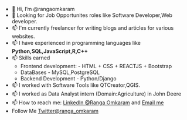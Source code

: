 - 👋 Hi, I’m @rangaomkaram
-  👀 Looking for Job Opportunites roles like Software Developer,Web developer.        
- 📫 I'm currently freelancer for writing  blogs and articles for various websites. 
- 📫 I have experienced in programming languages like <b>Python,SQL,JavaScript,R,C++</b>
- 📫 Skills earned 
       <ul>
       <li>Frontend development: - HTML + CSS + REACTJS + Bootstrap </li>
       <li> DataBases             - MySQL,PostgreSQL </li>
       <li> Backend Development   - Python/Django </li>
        </ul>
- 📫 I worked with Software Tools like QTCreator,QGIS.
- 📫 I worked as Data Analyst intern (Domain:Agriculture) in John Deere
- 📫 How to reach me: [LinkedIn @Ranga Omkaram](https://www.linkedin.com/in/rangaomkaram/) and  [Email me](omkaram.ranga@gmail.com)
- Follow Me [Twitter@ranga_omkaram](https://twitter.com/ranga_omkaram)


 
<!---
rangaomkaram/rangaomkaram is a ✨ special ✨ repository because its `README.md` (this file) appears on your GitHub profile.
You can click the Preview link to take a look at your changes.
--->
